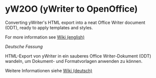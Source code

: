 # yW2OO (yWriter to OpenOffice)

Converting yWriter's HTML export into a neat Office Writer document (ODT), ready to apply templates and styles.

For more information see [Wiki (english)](https://github.com/peter88213/yW2OO/wiki)

_Deutsche Fassung_

HTML-Export von yWriter in ein sauberes Office Writer-Dokument (ODT) wandeln, um Dokument- und Formatvorlagen anwenden zu können.

Weitere Informationen siehe [Wiki (deutsch)](https://github.com/peter88213/yW2OO/wiki/Deutsch)
